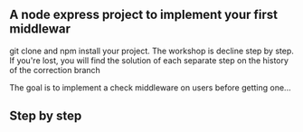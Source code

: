 ## A node express project to implement your first middlewar
git clone and npm install your project.
The workshop is decline step by step. If you're lost, you will find the solution of each separate step on the history of the correction branch

The goal is to implement a check middleware on users before getting one...

## Step by step